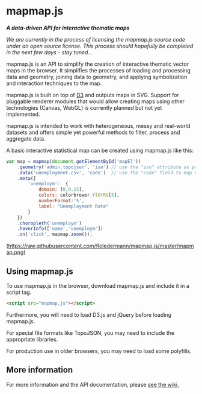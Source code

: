 # mapmap.js

***A data-driven API for interactive thematic maps***

*We are currently in the process of licensing the mapmap.js source code under an open source license. This process should hopefully be completed in the next few days - stay tuned...*

mapmap.js is an API to simplify the creation of interactive thematic vector maps in the browser. It simplifies the processes of loading and processing data and geometry, joining data to geometry, and applying symbolization and interaction techniques to the map.

mapmap.js is built on top of [D3](https://github.com/mbostock/d3) and outputs maps in SVG. Support for pluggable renderer modules that would allow creating maps using other technologies (Canvas, WebGL) is currently planned but not yet implemented.

mapmap.js is intended to work with heterogeneous, messy and real-world datasets and offers simple yet powerful methods to filter, process and aggregate data.

A basic interactive statistical map can be created using mapmap.js like this:

```js
var map = mapmap(document.getElementById('mapEl'))
	.geometry('admin.topojson', 'iso') // use the "iso" attribute as primary key
	.data('unemployment.csv', 'code')  // use the "code" field to map data to geometries' keys
	.meta({
		'unemploym':  {
            domain: [0,0.15],
            colors: colorbrewer.YlOrRd[5],
            numberFormat:'%',
            label: "Unemployment Rate"
        }
	})
	.choropleth('unemploym')
	.hoverInfo(['name','unemploym'])
	.on('click', mapmap.zoom());
```

(https://raw.githubusercontent.com/floledermann/mapmap.js/master/mapmap.png)

## Using mapmap.js

To use mapmap.js in the browser, download mapmap.js and include it in a script tag.

```html
<script src="mapmap.js"></script>
``` 

Furthermore, you will need to load D3.js and jQuery before loading mapmap.js.

For special file formats like TopoJSON, you may need to include the appropriate libraries.

For production use in older browsers, you may need to load some polyfills.


## More information

For more information and the API documentation, please [see the wiki.](https://github.com/floledermann/mapmap.js/wiki)